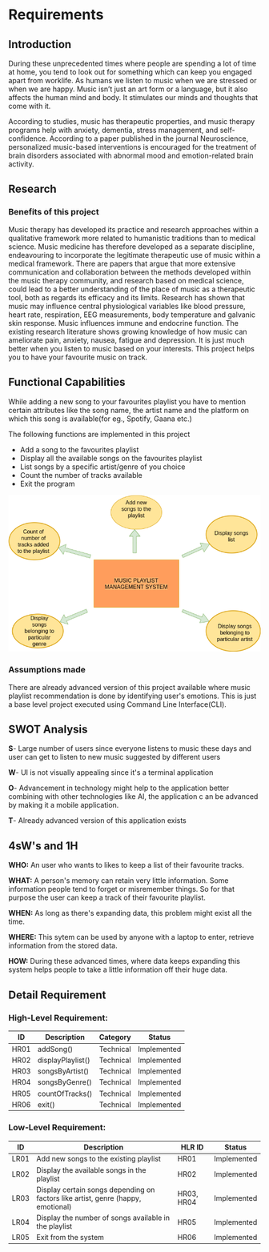 # Requirements


## Introduction
 During these unprecedented times where people are spending a lot of time at home, you tend to look out for something which can keep you engaged apart from worklife. As humans we listen to music when we are stressed or when we are happy. Music isn’t just an art form or a language, but it also affects the human mind and body. It stimulates our minds and thoughts that come with it.

According to studies, music has therapeutic properties, and music therapy programs help with anxiety, dementia, stress management, and self-confidence. According to a paper published in the journal Neuroscience, personalized music-based interventions is encouraged for the treatment of brain disorders associated with abnormal mood and emotion-related brain activity.

## Research
### Benefits of this project

Music therapy has developed its practice and research approaches within a qualitative framework more related to humanistic traditions than to medical science. Music medicine has therefore developed as a separate discipline, endeavouring to incorporate the legitimate therapeutic use of music within a medical framework. There are papers that argue that more extensive communication and collaboration between the methods developed within the music therapy community, and research based on medical science, could lead to a better understanding of the place of music as a therapeutic tool, both as regards its efficacy and its limits. Research has shown that music may influence central physiological variables like blood pressure, heart rate, respiration, EEG measurements, body temperature and galvanic skin response. Music influences immune and endocrine function. The existing research literature shows growing knowledge of how music can ameliorate pain, anxiety, nausea, fatigue and depression. It is just much better when you listen to music based on your interests. This project helps you to have your favourite music on track.

## Functional Capabilities

While adding a new song to your favourites playlist you have to mention certain attributes like the song name, the artist name and the platform on which this song is available(for eg., Spotify, Gaana etc.) 

The following functions are implemented in this project
- Add a song to the favourites playlist
- Display all the available songs on the favourites playlist
- List songs by a specific artist/genre of you choice
- Count the number of tracks available
- Exit the program

![alt text](https://github.com/smritipillai/MiniProject/blob/main/1_Requirements/Req_diag.png)
### Assumptions made
There are already advanced version of this project available where music playlist recommendation is done by identifying user's emotions. This is just a base level project executed using Command Line Interface(CLI).

## SWOT Analysis

**S**- Large number of users since everyone listens to music these days and user can get to listen to new music suggested by different users

**W**- UI is not visually appealing since it's a terminal application

**O**- Advancement in technology might help to the application better combining with other technologies like AI, the application c
an be advanced by making it a mobile application.

**T**- Already advanced version of this application exists

## 4sW's and 1H

**WHO:**
An user who wants to likes to keep a list of their favourite tracks.

**WHAT:**
A person's memory can retain very little information. Some information people tend to forget or misremember things. So for that purpose the user can keep a track of their favourite playlist.

**WHEN:**
As long as there's expanding data, this problem might exist all the time.

**WHERE:**
This sytem can be used by anyone with a laptop to enter, retrieve information from the stored data.

**HOW:**
During these advanced times, where data keeps expanding this system helps people to take a little information off their huge data.

 
## Detail Requirement

### High-Level Requirement:

| ID | Description | Category | Status |
| ----- | ----------------  | ------ | ------- |
| HR01 | addSong()  | Technical | Implemented |
| HR02 | displayPlaylist() | Technical | Implemented |
| HR03 | songsByArtist() | Technical | Implemented |
| HR04 | songsByGenre() | Technical | Implemented |
| HR05 | countOfTracks() | Technical | Implemented |
| HR06 | exit() | Technical | Implemented |

### Low-Level Requirement:

| ID | Description | HLR ID | Status |
| ----- | ----------------  | ------ | ------- |
| LR01 | Add new songs to the existing playlist | HR01 | Implemented |
| LR02 | Display the available songs in the playlist | HR02 | Implemented |
| LR03 | Display certain songs depending on factors like artist, genre (happy, emotional) | HR03, HR04 | Implemented |
| LR04 | Display the number of songs available in the playlist | HR05 | Implemented |
| LR05 | Exit from the system | HR06 | Implemented |

